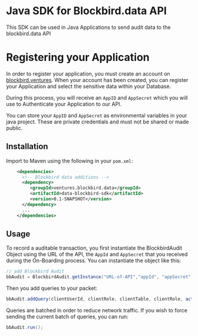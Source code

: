 # Java SDK for Blockbird.data API
This SDK can be used in Java Applications to send audit data to the blockbird.data API

# Registering your Application
In order to register your application, you must create an account on [blockbird.ventures](https://blockbird.ventures/data/#). When your account has been created, you can register your Application and select the sensitive data within your Database.

During this process, you will receive an `AppID` and `AppSecret` which you will use to Authenticate your Application to our API.

You can store your `AppID` and `AppSecret` as environmental variables in your java project. These are private credentials and must not be shared or made public.

## Installation
Import to Maven using the following in your `pom.xml`:
``` xml
    <dependencies>
      <!-- Blockbird data additions -->
      <dependency>
         <groupId>ventures.blockbird.data</groupId>
         <artifactId>data-blockbird-sdk</artifactId>
         <version>0.1-SNAPSHOT</version>
      </dependency>
      ...
    </dependencies>
```

## Usage

To record a auditable transaction, you first instantiate the  BlockbirdAudit Object using the URL of the API, the `AppId` and `AppSecret` that you received during the On-Boarding process. You can instantiate the object like this:

``` java
// add Blockbird Audit
bbAudit = BlockbirdAudit.getInstance("URL-of-API","appId", "appSecret", "dbId");
```

Then you add queries to your packet:
``` java
bbAudit.addQuery(clientUserId, clientRole, clientTable, clientRole, action("Create" | "Read" | "Update" | "Delete"), actionDate, rowsAffected);

```

Queries are batched in order to reduce network traffic. If you wish to force sending the current batch of queries, you can run:

```java
bbAudit.run();
```